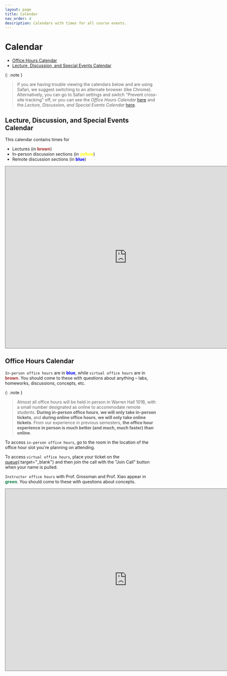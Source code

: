 ```yaml
---
layout: page
title: Calendar
nav_order: 4
description: Calendars with times for all course events.
---
```


# Calendar

- [Office Hours Calendar](#ohc)
- [Lecture, Discussion, and Special Events Calendar](#ldlc)

{: .note }

> If you are having trouble viewing the calendars below and are using Safari, we suggest switching to an alternate browser (like Chrome). Alternatively, you can go to Safari settings and switch "Prevent cross-site tracking" off, or you can see the _Office Hours Calendar_ [here](https://calendar.google.com/calendar/embed?height=600&wkst=1&bgcolor=%23ffffff&ctz=America%2FLos_Angeles&showTitle=0&mode=WEEK&src=Y190OGE0MzY1cGhmY20wMGUyOW1oMXVha3Fuc0Bncm91cC5jYWxlbmRhci5nb29nbGUuY29t&src=Y19wZjBhcmZlYnBndGtiNTJlb25jbzNxMmVwMEBncm91cC5jYWxlbmRhci5nb29nbGUuY29t&src=Y19hZWNnMGE0djVlYmdjbDh0amo3cTcyNm9wNEBncm91cC5jYWxlbmRhci5nb29nbGUuY29t&src=Y19pZmlxOTA3MGI5OGprMDJoYnI4cDM3djNlc0Bncm91cC5jYWxlbmRhci5nb29nbGUuY29t&color=%237CB342&color=%23795548&color=%233F51B5&color=%23D50000) and the _Lecture, Discussion, and Special Events Calendar_ [here](https://calendar.google.com/calendar/embed?height=600&wkst=1&bgcolor=%23ffffff&ctz=America%2FLos_Angeles&showTitle=0&mode=WEEK&src=Y191NGF0bWVhdGxwNzZ2ZXUyN3ZvMGFybm02Y0Bncm91cC5jYWxlbmRhci5nb29nbGUuY29t&src=Y190OGE0MzY1cGhmY20wMGUyOW1oMXVha3Fuc0Bncm91cC5jYWxlbmRhci5nb29nbGUuY29t&src=Y19mbzdiMzVzazY1Z25hZ212amhzMGtjY3RzOEBncm91cC5jYWxlbmRhci5nb29nbGUuY29t&color=%23F09300&color=%237CB342&color=%23795548).

<a name='ldlc'></a>

## Lecture, Discussion, and Special Events Calendar

This calendar contains times for

- Lectures (in <span style="color:brown">**brown**</span>)
- In-person discussion sections (in <span style="color:yellow">**yellow**</span>)
- Remote discussion sections (in <span style="color:blue">**blue**</span>)
<!-- - Exam prep sections and other reviews (in <span style="color:SeaGreen">**green**</span>) -->

<!-- **Note: All events on this calendar are virtual.** -->

<!-- To access these events, use the Zoom links posted in <b><a href="">@6 on Piazza</a></b>. -->

<iframe data-a11y-errors="true" title="Google Calendar of Data 100 Course Events" src="https://calendar.google.com/calendar/embed?height=600&wkst=1&bgcolor=%23ffffff&ctz=America%2FLos_Angeles&showTitle=0&mode=WEEK&src=c_fo7b35sk65gnagmvjhs0kccts8%40group.calendar.google.com&src=c_u4atmeatlp76veu27vo0arnm6c%40group.calendar.google.com&src=c_0126f8dc8dc6b4a4ad7cd0f2f81a0b6f457ca5cc7c7e7e1de57b9d7bdadc1b4c%40group.calendar.google.com&src=c_0876a99b5cccab9c188e791fd28672d821a678e0d44ba1265423d3c834a70de3%40group.calendar.google.com&color=%23795548&color=%23F09300&color=%233F51B5&color=%237CB342" style="border:solid 1px #777" width="800" height="600" frameborder="0" scrolling="no"></iframe>

<br>

<a name='ohc'></a>

## Office Hours Calendar

`In-person office hours` are in <span style="color:blue">**blue**</span>, while `virtual office hours` are in <span style="color:brown">**brown**</span>. You should come to these with questions about anything – labs, homeworks, discussions, concepts, etc.

{: .note }

> Almost all office hours will be held in person in Warren Hall 101B, with a small number designated as online to accommodate remote students. **During in-person office hours**, **we will only take in-person tickets**, and **during online office hours**, **we will only take online tickets**. From our experience in previous semesters, **the office hour experience in person is much better (and much, much faster) than online**.

To access `in-person office hours`, go to the room in the location of the office hour slot you're planning on attending.

To access `virtual office hours`, place your ticket on the [queue](http://oh.ds100.org/){:target="\_blank"} and then join the call with the "Join Call" button when your name is pulled.

`Instructor office hours` with Prof. Grossman and Prof. Xiao appear in <span style="color:#0B8043">**green**</span>. You should come to these with questions about concepts.

<iframe data-a11y-errors="true" title= "Google Calendar of Data 100 Office Hours" src="https://calendar.google.com/calendar/embed?height=600&wkst=1&bgcolor=%23ffffff&ctz=America%2FLos_Angeles&showTitle=0&mode=WEEK&src=Y190OGE0MzY1cGhmY20wMGUyOW1oMXVha3Fuc0Bncm91cC5jYWxlbmRhci5nb29nbGUuY29t&src=Y19wZjBhcmZlYnBndGtiNTJlb25jbzNxMmVwMEBncm91cC5jYWxlbmRhci5nb29nbGUuY29t&src=Y19hZWNnMGE0djVlYmdjbDh0amo3cTcyNm9wNEBncm91cC5jYWxlbmRhci5nb29nbGUuY29t&src=Y19pZmlxOTA3MGI5OGprMDJoYnI4cDM3djNlc0Bncm91cC5jYWxlbmRhci5nb29nbGUuY29t&src=c_469240f03417bcbdddb731b455bbff98dba55de11c5afb03fff0657e39522b54%40group.calendar.google.com&color=%237CB342&color=%23795548&color=%233F51B5&color=%230B8043&color=%235229A3" style="border:solid 1px #777" width="800" height="600" frameborder="0" scrolling="no"></iframe>
